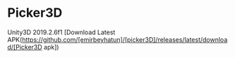 # Picker3D
Unity3D 2019.2.6f1
[Download Latest APK(https://github.com/[emirbeyhatun]/[picker3D]/releases/latest/download/[Picker3D apk])
